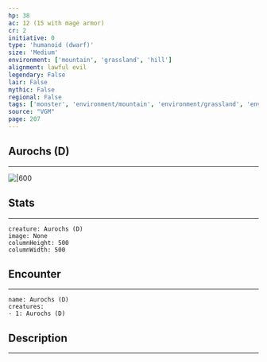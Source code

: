 ```yaml
---
hp: 38
ac: 12 (15 with mage armor)
cr: 2
initiative: 0
type: 'humanoid (dwarf)'    
size: 'Medium'
environment: ['mountain', 'grassland', 'hill']
alignment: lawful evil
legendary: False
lair: False
mythic: False
regional: False
tags: ['monster', 'environment/mountain', 'environment/grassland', 'environment/hill']
source: "VGM"
page: 207
---
```


## Aurochs (D)
---

![|600](D:/Program%20Files/5e.tools/img/bestiary/VGM/Aurochs.jpg)

## Stats
---

```statblock
creature: Aurochs (D)
image: None
columnHeight: 500
columnWidth: 500
```

## Encounter
---

```encounter-table
name: Aurochs (D)
creatures:
- 1: Aurochs (D)
```

## Description
---




